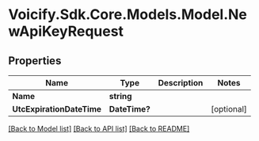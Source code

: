 # Voicify.Sdk.Core.Models.Model.NewApiKeyRequest
## Properties

Name | Type | Description | Notes
------------ | ------------- | ------------- | -------------
**Name** | **string** |  | 
**UtcExpirationDateTime** | **DateTime?** |  | [optional] 

[[Back to Model list]](../README.md#documentation-for-models) [[Back to API list]](../README.md#documentation-for-api-endpoints) [[Back to README]](../README.md)

